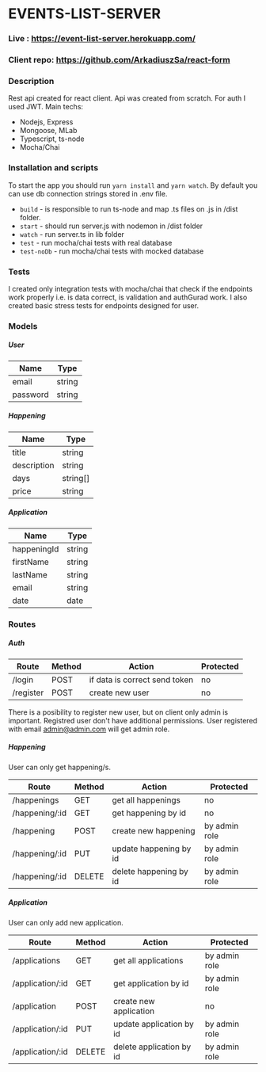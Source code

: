 # EVENTS-LIST-SERVER

### Live : https://event-list-server.herokuapp.com/

### Client repo: https://github.com/ArkadiuszSa/react-form

### Description

Rest api created for react client. Api was created from scratch. For auth I used JWT.
Main techs:

- Nodejs, Express
- Mongoose, MLab
- Typescript, ts-node
- Mocha/Chai

### Installation and scripts

To start the app you should run `yarn install` and `yarn watch`. By default you can use db connection strings stored in .env file.

- `build` - is responsible to run ts-node and map .ts files on .js in /dist folder.
- `start` - should run server.js with nodemon in /dist folder
- `watch` - run server.ts in lib folder
- `test` - run mocha/chai tests with real database
- `test-noDb` - run mocha/chai tests with mocked database

### Tests

I created only integration tests with mocha/chai that check if the endpoints work properly i.e. is data correct, is validation and authGurad work. I also created basic stress tests for endpoints designed for user.

### Models

##### User

| Name     | Type   |
| -------- | ------ |
| email    | string |
| password | string |

##### Happening

| Name        | Type     |
| ----------- | -------- |
| title       | string   |
| description | string   |
| days        | string[] |
| price       | string   |

##### Application

| Name        | Type   |
| ----------- | ------ |
| happeningId | string |
| firstName   | string |
| lastName    | string |
| email       | string |
| date        | date   |

### Routes

##### Auth

| Route     | Method | Action                        | Protected |
| --------- | ------ | ----------------------------- | --------- |
| /login    | POST   | if data is correct send token | no        |
| /register | POST   | create new user               | no        |

There is a posibility to register new user, but on client only admin is important. Registred user don't have additional permissions. User registered with email admin@admin.com will get admin role.

##### Happening

User can only get happening/s.

| Route          | Method | Action                 | Protected     |
|----------------|--------|------------------------|---------------|
| /happenings    | GET    | get all happenings     | no            |
| /happening/:id | GET    | get happening by id    | no            |
| /happening     | POST   | create new happening   | by admin role |
| /happening/:id | PUT    | update happening by id | by admin role |
| /happening/:id | DELETE | delete happening by id | by admin role |

##### Application

User can only add new application.

| Route            | Method | Action                   | Protected     |
|------------------|--------|--------------------------|---------------|
| /applications    | GET    | get all applications     | by admin role |
| /application/:id | GET    | get application by id    | by admin role |
| /application     | POST   | create new application   | no            |
| /application/:id | PUT    | update application by id | by admin role |
| /application/:id | DELETE | delete application by id | by admin role |
